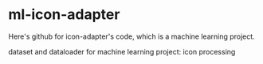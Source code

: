 # ml-icon-adapter

Here's github for icon-adapter's code, which is a machine learning project. 

dataset and dataloader for machine learning project: icon processing
